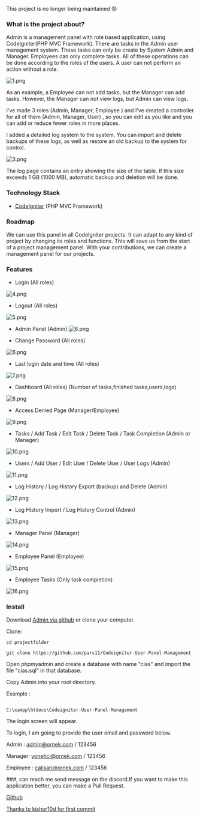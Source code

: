 This project is no longer being maintained 😞

### What is the project about?

Admin is a management panel with role based application, using CodeIgniter(PHP MVC Framework).
There are tasks in the Admin user management system. These tasks can only be create by System Admin and Manager. Employees can only complete tasks. All of these operations can be done according to the roles of the users. A user can not perform an action without a role.

![1.png](https://res.cloudinary.com/hpiynhbhq/image/upload/v1519641377/iejzll6jjdyw5hlxcd9x.png)

As an example, a Employee can not add tasks, but the Manager can add tasks. However, the Manager can not view logs, but Admin can view logs.

I've made 3 roles (Admin, Manager, Employee ) and I've created a controller for all of them (Admin, Manager, User) , so you can edit as you like and you can add or reduce fewer roles in more places.

I added a detailed log system to the system. You can import and delete backups of these logs, as well as restore an old backup to the system for control.

![3.png](https://res.cloudinary.com/hpiynhbhq/image/upload/v1519641542/fhxbgjxwpsdtxom6be7m.png)

The log page contains an entry showing the size of the table. If this size exceeds 1 GB (1000 MB), automatic backup and deletion  will be done.

### Technology Stack
* [CodeIgniter](https://codeigniter.com) (PHP MVC Framework)

### Roadmap
We can use this panel in all CodeIgniter projects. It can adapt to any kind of project by changing its roles and functions. This will save us from the start of a project management panel. With your contributions, we can create a management panel for our projects.

### Features
* Login (All roles)

![4.png](https://res.cloudinary.com/hpiynhbhq/image/upload/v1519642591/hkzknmouyqnt7ravh9bs.png)

* Logout (All roles)

![5.png](https://res.cloudinary.com/hpiynhbhq/image/upload/v1519642703/ztb6tolajpcqtbusxwgd.png)

* Admin Panel (Admin)
![8.png](https://res.cloudinary.com/hpiynhbhq/image/upload/v1519643143/u6f6gym4agss35khgkoi.png)

* Change Password (All roles)

![6.png](https://res.cloudinary.com/hpiynhbhq/image/upload/v1519642862/v1g1iarvu011mdt0sknq.png)

* Last login date and time (All roles)

![7.png](https://res.cloudinary.com/hpiynhbhq/image/upload/v1519642968/is4gogl6jjnqsl9zwtcn.png)

* Dashboard (All roles) (Number of tasks,finished tasks,users,logs)

![8.png](https://res.cloudinary.com/hpiynhbhq/image/upload/v1519643143/u6f6gym4agss35khgkoi.png)

* Access Denied Page (Manager/Employee)

![9.png](https://res.cloudinary.com/hpiynhbhq/image/upload/v1519643437/jciy5jug7hpghqfpalb0.png)

* Tasks / Add Task / Edit Task / Delete Task / Task Completion (Admin or Manager)

![10.png](https://res.cloudinary.com/hpiynhbhq/image/upload/v1519643657/i8xwgkhxcu6gwyfwqxqj.png)

* Users / Add User / Edit User / Delete User / User Logs (Admin)

![11.png](https://res.cloudinary.com/hpiynhbhq/image/upload/v1519643818/py9sjzobuf07qlak6a2l.png)

* Log History  / Log History  Export (backup) and Delete (Admin)

![12.png](https://res.cloudinary.com/hpiynhbhq/image/upload/v1519643985/ym2rqrka79eyydscfgcu.png)

* Log History  Import / Log History Control  (Admin)

![13.png](https://res.cloudinary.com/hpiynhbhq/image/upload/v1519644138/z76grflkxe4y2rp7cgpg.png)

* Manager Panel (Manager)

![14.png](https://res.cloudinary.com/hpiynhbhq/image/upload/v1519644277/msi4pjyrbvbrzpphobou.png)

* Employee Panel (Employee)

![15.png](https://res.cloudinary.com/hpiynhbhq/image/upload/v1519644421/c4dwvjbrnv9ac7vrkfaf.png)

* Employee Tasks (Only task completion)

![16.png](https://res.cloudinary.com/hpiynhbhq/image/upload/v1519644627/qcdxneltovxmy6ltajas.png)

### Install

Download [Admin via github](https://github.com/pars11/Codeigniter-User-Panel-Management) or clone your computer.

Clone:

``` language
cd projectfolder

git clone https://github.com/pars11/Codeigniter-User-Panel-Management
```

Open phpmyadmin and create a database with name "cias" and import the file "cias.sql" in that database.

Copy Admin into your root directory.  

Example : 
``` language

C:\xampp\htdocs\Codeigniter-User-Panel-Management
```

The login screen will appear.

To login, I am going to provide the user email and password below.

Admin : admin@ornek.com / 123456

Manager: yonetici@ornek.com / 123456

Employee : calisan@ornek.com / 123456

###, can reach me send message on the discord.If you want to make this application better, you can make a Pull Request.

[Github](https://github.com/pars11/Codeigniter-User-Panel-Management)

[Thanks to kishor10d for first commit](https://github.com/kishor10d/Admin-Panel-User-Management-using-CodeIgniter)
